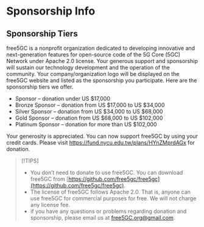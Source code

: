 <!-- Google tag (gtag.js) --> <script async src="https://www.googletagmanager.com/gtag/js?id=G-JETJ7TJ805"></script> <script> window.dataLayer = window.dataLayer || []; function gtag(){dataLayer.push(arguments);} gtag('js', new Date()); gtag('config', 'G-JETJ7TJ805'); </script>

# Sponsorship Info

## Sponsorship Tiers
free5GC is a nonprofit organization dedicated to developing innovative and next-generation features for open-source code of the 5G Core (5GC) Network under Apache 2.0 license. Your generous support and sponsorship will sustain our technology development and the operation of the community. Your company/organization logo will be displayed on the free5GC website and listed as the sponsorship you participate. Here are the sponsorship tiers we offer.

* Sponsor – donation under US $17,000 
* Bronze Sponsor – donation from US $17,000 to US $34,000
* Silver Sponsor – donation from US $34,000 to US $68,000
* Gold Sponsor – donation from US $68,000 to US $102,000
* Platinum Sponsor – donation for more than US $102,000

Your generosity is appreciated. You can now support free5GC by using your credit cards. Please visit https://fund.nycu.edu.tw/plans/HYnZMprdAGx for donation.


> [!TIPS] 
> - You don’t need to donate to use free5GC. You can download free5GC from [https://github.com/free5gc/free5gc](https://github.com/free5gc/free5gc).
> - The license of free5GC follows Apache 2.0. That is, anyone can use free5GC for commercial purposes for free. We will not charge any license fee.
> - if you have any questions or problems regarding donation and sponsorship, please email us at free5GC.org@gmail.com.
